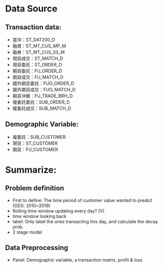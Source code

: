 # Data Source

## Transaction data:
- 當沖：ST_DAT200_D
- 融資：ST_MT_CUS_MP_M
- 融券：ST_MT_CUS_SS_M
- 現貨成交：ST_MATCH_D
- 現貨委託：ST_ORDER_D
- 期貨委託：FU_ORDER_D
- 期貨成交：FU_MATCH_D
- 國外期貨委託：FUO_ORDER_D
- 國外期貨成交：FUO_MATCH_D
- 期貨沖銷：FU_TRADE_BRH_D
- 複委託委託：SUB_ORDER_D
- 複委託成交：SUB_MATCH_D

## Demographic Variable:
- 複委託：SUB_CUSTOMER
- 現貨：ST_CUSTOMER
- 期貨：FU_CUSTOMER

## 

# Summarize:

## Problem definition
- First to define: The time period of customer value wanted to predict (ODS: 2010~2019)
- Rolling time window updating every day? (V)
- time window looking back
- label: Only label the ones transacting this day, and calculate the decay prob.
- 2 stage model

## Data Preprocessing
- Panel: Demographic variable, a transaction matrix, profit & loss

